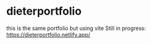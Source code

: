 # dieterportfolio
this is the same portfolio but using vite
Still in progress: https://dieterportfolio.netlify.app/
